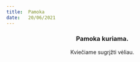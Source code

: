 ```yaml
---
title:  Pamoka
date:   20/06/2021
---
```


### <center>Pamoka kuriama.</center>
<center>Kviečiame sugrįžti vėliau.</center>